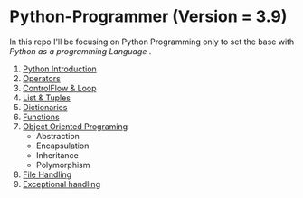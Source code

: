 # Python-Programmer (Version = 3.9)
In this repo I'll be focusing on Python Programming only to set the base with <em>Python as a programming Language</em> .
<ol>
<li><a href="https://github.com/aiwithqasim/Python-Programmer/blob/main/Day1%20python_introduction/Day1%20Python%20Introduction.ipynb">Python Introduction</a></li>
<li><a href = "https://github.com/aiwithqasim/Python-Programmer/blob/main/Day2%20operators/Day2%20python_operators.ipynb">Operators</a></li>
<li><a href = "https://github.com/aiwithqasimPython-Programmer/blob/main/Day3%20control_flow%20%26%20loops/control_flow%20%26%20loops.ipynb">ControlFlow & Loop</a></li>
<li><a href = "https://github.com/aiwithqasim/Python-Programmer/tree/main/Day4%20list%20%26%20tuples">List & Tuples</a></li>
<li><a href = "https://github.com/aiwithqasim/Python-Programmer/tree/main/Day5%20dictionaries">Dictionaries</a></li>
<li><a href = "https://github.com/aiwithqasim/Python-Programmer/blob/main/Day6%20functions/functions.ipynb">Functions</a></li>
<li><a href = "https://github.com/aiwithqasim/Python-Programmer/tree/main/Day7%20OOP">Object Oriented Programing</a>
     <ul>
        <li>Abstraction</li>
        <li>Encapsulation</li>
        <li>Inheritance</li>
        <li>Polymorphism</li>
    </ul></li>
  <li><a href = "">File Handling</li>
  <li><a href = "">Exceptional handling</i> 
</ol>
